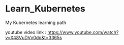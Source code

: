 # Learn_Kubernetes
My Kubernetes learning path

youtube video link : https://www.youtube.com/watch?v=X48VuDVv0do&t=3365s